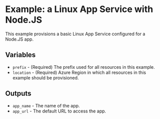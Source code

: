 # Example: a Linux App Service with Node.JS

This example provisions a basic Linux App Service configured for a Node.JS app.

## Variables

- `prefix` - (Required) The prefix used for all resources in this example.
- `location` - (Required) Azure Region in which all resources in this example should be provisioned.

## Outputs

- `app_name` - The name of the app.
- `app_url` - The default URL to access the app.
